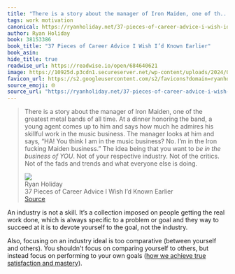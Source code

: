 ```yaml
---
title: "There is a story about the manager of Iron Maiden, one of th..."
tags: work motivation
canonical: https://ryanholiday.net/37-pieces-of-career-advice-i-wish-id-known-earlier/
author: Ryan Holiday
book: 38153386
book_title: "37 Pieces of Career Advice I Wish I’d Known Earlier"
book_asin: 
hide_title: true
readwise_url: https://readwise.io/open/684640621
image: https://10925d.p3cdn1.secureserver.net/wp-content/uploads/2024/02/rh-college-newspaper-1024x686.png
favicon_url: https://s2.googleusercontent.com/s2/favicons?domain=ryanholiday.net
source_emoji: 🌐
source_url: "https://ryanholiday.net/37-pieces-of-career-advice-i-wish-id-known-earlier/#:~:text=There%20is%20a,else%20is%20doing."
---
```


> There is a story about the manager of Iron Maiden, one of the greatest metal bands of all time. At a dinner honoring the band, a young agent comes up to him and says how much he admires his skillful work in the music business. The manager looks at him and says, “HA! You think I am in the music business? No. I’m in the Iron fucking Maiden business.” The idea being that you want to *be in the business of YOU*. Not of your respective industry. Not of the critics. Not of the fads and trends and what everyone else is doing.
> <div class="quoteback-footer"><div class="quoteback-avatar"><img class="mini-favicon" src="https://s2.googleusercontent.com/s2/favicons?domain=ryanholiday.net"></div><div class="quoteback-metadata"><div class="metadata-inner"><span style="display:none">FROM:</span><div aria-label="Ryan Holiday" class="quoteback-author"> Ryan Holiday</div><div aria-label="37 Pieces of Career Advice I Wish I’d Known Earlier" class="quoteback-title"> 37 Pieces of Career Advice I Wish I’d Known Earlier</div></div></div><div class="quoteback-backlink"><a target="_blank" aria-label="go to the full text of this quotation" rel="noopener" href="https://ryanholiday.net/37-pieces-of-career-advice-i-wish-id-known-earlier/#:~:text=There%20is%20a,else%20is%20doing." class="quoteback-arrow"> Source</a></div></div>

An industry is not a skill. It’s a collection imposed on people getting the real work done, which is always specific to a problem or goal and they way to succeed at it is to devote yourself to the goal, not the industry.

Also, focusing on an industry ideal is too comparative (between yourself and others). You shouldn't focus on comparing yourself to others, but instead focus on performing to your own goals ([how we achieve true satisfaction and mastery](https://www.joshbeckman.org/notes/671628715)).